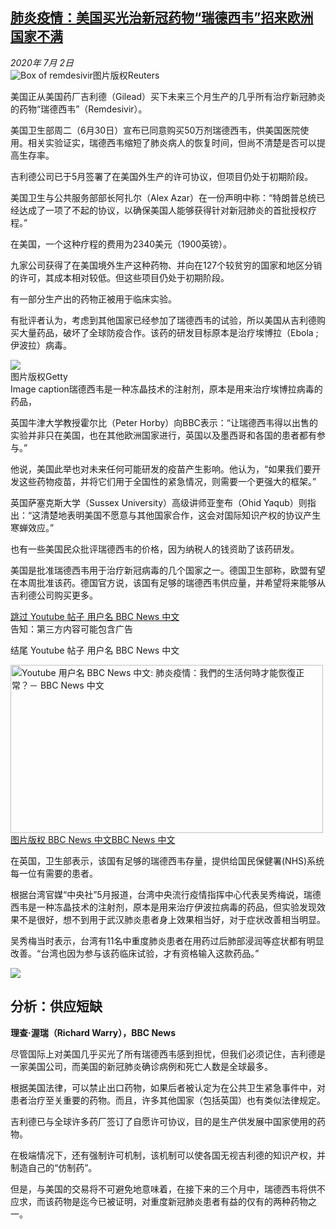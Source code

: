 <!--1593679603000-->
[肺炎疫情：美国买光治新冠药物“瑞德西韦”招来欧洲国家不满](http://www.bbc.com/zhongwen/simp/world-53261078)
------

<div><i>2020年 7月 2日</i></div><div><div class="story-body__inner" property="articleBody"><div class="media-landscape no-caption full-width lead"><span class="image-and-copyright-container"><img class="js-image-replace" alt="Box of remdesivir" src="https://images.weserv.nl/?url=ichef.bbci.co.uk/news/640/cpsprodpb/11B64/production/_113184527_mediaitem113184526.jpg"><span class="off-screen">图片版权</span><span class="story-image-copyright">Reuters</span></span></div><p class="story-body__introduction">美国正从美国药厂吉利德（Gilead）买下未来三个月生产的几乎所有治疗新冠肺炎的药物“瑞德西韦”（Remdesivir）。</p><div id="bbccom_mpu_3" class="bbccom_slot mpu-ad" aria-hidden="true"><div class="bbccom_advert"></div></div><p>美国卫生部周二（6月30日）宣布已同意购买50万剂瑞德西韦，供美国医院使用。相关实验证实，瑞德西韦缩短了肺炎病人的恢复时间，但尚不清楚是否可以提高生存率。</p><p>吉利德公司已于5月签署了在美国外生产的许可协议，但项目仍处于初期阶段。</p><div id="bbccom_mpu_1_2" class="bbccom_slot mpu-ad" aria-hidden="true"><div class="bbccom_advert"></div></div><p>美国卫生与公共服务部部长阿扎尔（Alex Azar）在一份声明中称：“特朗普总统已经达成了一项了不起的协议，以确保美国人能够获得针对新冠肺炎的首批授权疗程。”</p><p>在美国，一个这种疗程的费用为2340美元（1900英镑）。</p><p>九家公司获得了在美国境外生产这种药物、并向在127个较贫穷的国家和地区分销的许可，其成本相对较低。但这些项目仍处于初期阶段。</p><p>有一部分生产出的药物正被用于临床实验。</p><p>有批评者认为，考虑到其他国家已经参加了瑞德西韦的试验，所以美国从吉利德购买大量药品，破坏了全球防疫合作。该药的研发目标原本是治疗埃博拉（Ebola ; 伊波拉）病毒。</p><div class="media-landscape has-caption full-width"><span class="image-and-copyright-container"><img src="https://images.weserv.nl/?url=ichef.bbci.co.uk/news/640/cpsprodpb/713C/production/_113188982_whatsubject.jpg"><br><span class="off-screen">图片版权</span><span class="story-image-copyright">Getty</span></span><figcaption class="media-caption"><span class="off-screen">Image caption</span><span class="media-caption__text">瑞德西韦是一种冻晶技术的注射剂，原本是用来治疗埃博拉病毒的药品，</span></figcaption></div><p>英国牛津大学教授霍尔比（Peter Horby）向BBC表示：“让瑞德西韦得以出售的实验并非只在美国，也在其他欧洲国家进行，英国以及墨西哥和各国的患者都有参与。”</p><p>他说，美国此举也对未来任何可能研发的疫苗产生影响。他认为，“如果我们要开发这些药物疫苗，并将它们用于全国性的紧急情况，则需要一个更强大的框架。”</p><p>英国萨塞克斯大学（Sussex University）高级讲师亚奎布（Ohid Yaqub）则指出：“这清楚地表明美国不愿意与其他国家合作，这会对国际知识产权的协议产生寒蝉效应。”</p><p>也有一些美国民众批评瑞德西韦的价格，因为纳税人的钱资助了该药研发。</p><p>美国是批准瑞德西韦用于治疗新冠病毒的几个国家之一。德国卫生部称，欧盟有望在本周批准该药。德国官方说，该国有足够的瑞德西韦供应量，并希望将来能够从吉利德公司购买更多。</p><div class="social-embed"><div class="social-embed-post social-embed-youtube"><div class="embed embed-iframe" data-iframe="&lt;iframe width=&quot;480&quot; height=&quot;270&quot; src=&quot;https://www.youtube.com/embed/Lf_YnDOKzqs?feature=oembed&quot; frameborder=&quot;0&quot; allow=&quot;accelerometer; autoplay; encrypted-media; gyroscope; picture-in-picture&quot; allowfullscreen&gt;&lt;/iframe&gt;"><div class="embed-region embed-core-hidden" role="region" aria-label="Youtube 用户名 BBC News 中文"><a class="off-screen jump-link" href="#jump-linkhttps://www.youtube.com/watch?v=Lf_YnDOKzqs">跳过 Youtube 帖子  用户名 BBC News 中文</a><div class="embed embed-iframe-inner youtube-video"></div><div class="media-with-caption__caption embed-youtube-warning">告知：第三方内容可能包含广告</div><p class="off-screen" id="jump-linkhttps://www.youtube.com/watch?v=Lf_YnDOKzqs" tabindex="-1">结尾 Youtube 帖子  用户名 BBC News 中文</p></div></div><noscript><div class="embed-image-wrap" style="max-width: 500px"><a href="https://www.youtube.com/watch?v=Lf_YnDOKzqs"><div class="media-landscape full-width embed-screenshot-nonejs"><span class="image-and-copyright-container"><img class="js-image-replace" alt="Youtube 用户名 BBC News 中文: 肺炎疫情：我們的生活何時才能恢復正常？－ BBC News 中文" src="https://images.weserv.nl/?url=ichef.bbci.co.uk/news/1024/socialembed/https://www.youtube.com/watch?v=Lf_YnDOKzqs~/zhongwen/simp/world-53261078" width="500" height="269"><span class="off-screen">图片版权 BBC News 中文</span><span class="story-image-copyright" aria-hidden="true">BBC News 中文</span></span></div></a></div></noscript></div></div><p>在英国，卫生部表示，该国有足够的瑞德西韦存量，提供给国民保健署(NHS)系统每一位有需要的患者。</p><p>根据台湾官媒“中央社”5月报道，台湾中央流行疫情指挥中心代表吴秀梅说，瑞德西韦是一种冻晶技术的注射剂，原本是用来治疗伊波拉病毒的药品，但实验发现效果不是很好，想不到用于武汉肺炎患者身上效果相当好，对于症状改善相当明显。</p><p>吴秀梅当时表示，台湾有11名中重度肺炎患者在用药过后肺部浸润等症状都有明显改善。“台湾也因为参与该药临床试验，才有资格输入这款药品。”</p><div class="media-landscape no-caption full-width"><span class="image-and-copyright-container"><img src="https://images.weserv.nl/?url=ichef.bbci.co.uk/news/640/cpsprodpb/1226D/production/_105894347_grey_line-nc.png"><br></span></div><h2 class="story-body__crosshead">分析：供应短缺</h2><p><strong>理查·渥瑞（Richard Warry）</strong><strong>，</strong><strong>BBC News</strong></p><p>尽管国际上对美国几乎买光了所有瑞德西韦感到担忧，但我们必须记住，吉利德是一家美国公司，而美国的新冠肺炎确诊病例和死亡人数是全球最多。</p><p>根据美国法律，可以禁止出口药物，如果后者被认定为在公共卫生紧急事件中，对患者治疗至关重要的药物。而且，许多其他国家（包括英国）也有类似法律规定。</p><p>吉利德已与全球许多药厂签订了自愿许可协议，目的是生产供发展中国家使用的药物。</p><p>在极端情况下，还有强制许可机制，该机制可以使各国无视吉利德的知识产权，并制造自己的“仿制药”。</p><p>但是，与美国的交易将不可避免地意味着，在接下来的三个月中，瑞德西韦将供不应求，而该药物是迄今已被证明，对重度新冠肺炎患者有益的仅有的两种药物之一。</p></div></div>
